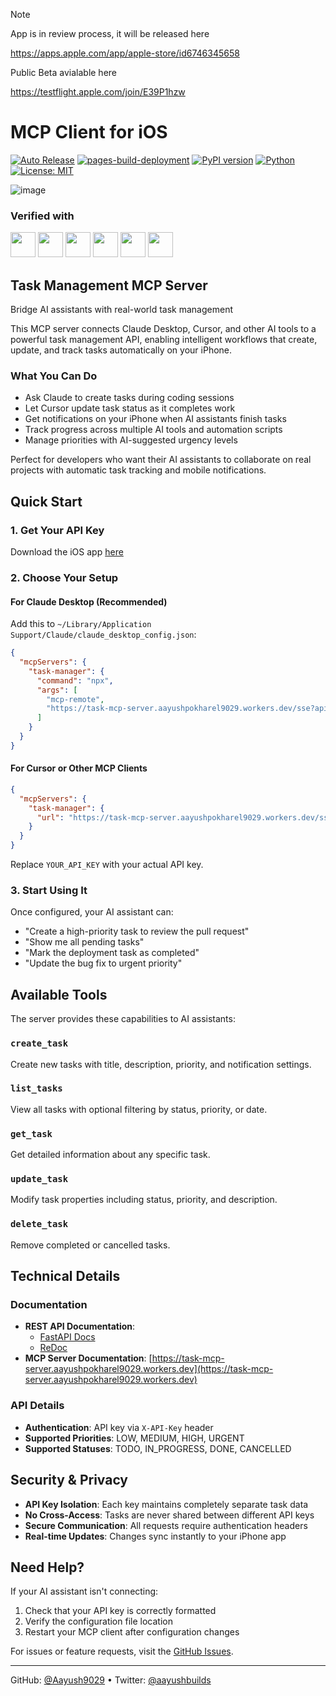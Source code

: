 > [!NOTE]  
> App is in review process, it will be released here
>
>  https://apps.apple.com/app/apple-store/id6746345658
>
> Public Beta avialable here
>
> https://testflight.apple.com/join/E39P1hzw

# MCP Client for iOS

[![Auto Release](https://github.com/Aayush9029/mcp-server/actions/workflows/auto-release.yml/badge.svg)](https://github.com/Aayush9029/mcp-server/actions/workflows/auto-release.yml)
[![pages-build-deployment](https://github.com/Aayush9029/mcp-server/actions/workflows/pages/pages-build-deployment/badge.svg)](https://github.com/Aayush9029/mcp-server/actions/workflows/pages/pages-build-deployment)
[![PyPI version](https://badge.fury.io/py/mcp-server.svg)](https://badge.fury.io/py/task-mcp)
[![Python](https://img.shields.io/badge/python-3.8%2B-blue.svg)](https://www.python.org/downloads/)
[![License: MIT](https://img.shields.io/badge/License-MIT-yellow.svg)](https://opensource.org/licenses/MIT)

<p>

![image](https://github.com/user-attachments/assets/a655c5ca-97e9-4ec6-af5b-95b8ebf07d5e)

</p>

### Verified with 
<img src="https://github.com/user-attachments/assets/c05449f1-4da8-4228-9bba-6821f70a3ab8" width="40px" />
<img src="https://github.com/user-attachments/assets/caa206db-bf97-4376-81c1-20d542d5963a" width="40px" />
<img src="https://github.com/user-attachments/assets/c2cbc255-af9b-4683-ba12-c36a4b1e6268" width="40px" />
<img src="https://github.com/user-attachments/assets/ec6c1c3d-8209-406f-986d-4fb1d76b401b" width="40px" />
<img src="https://github.com/user-attachments/assets/220a04be-f6f2-4a3d-b161-b961311d6775" width="40px" />
<img src="https://github.com/user-attachments/assets/69781fbe-5888-4cd0-98d8-be71dbb14e8c" width="40px" />

## Task Management MCP Server

Bridge AI assistants with real-world task management

This MCP server connects Claude Desktop, Cursor, and other AI tools to a powerful task management API, enabling intelligent workflows that create, update, and track tasks automatically on your iPhone.

### What You Can Do

- Ask Claude to create tasks during coding sessions
- Let Cursor update task status as it completes work
- Get notifications on your iPhone when AI assistants finish tasks
- Track progress across multiple AI tools and automation scripts
- Manage priorities with AI-suggested urgency levels

Perfect for developers who want their AI assistants to collaborate on real projects with automatic task tracking and mobile notifications.

## Quick Start

### 1. Get Your API Key

Download the iOS app [here](https://apps.apple.com/app/apple-store/id6746345658)

### 2. Choose Your Setup

#### For Claude Desktop (Recommended)

Add this to `~/Library/Application Support/Claude/claude_desktop_config.json`:

```json
{
  "mcpServers": {
    "task-manager": {
      "command": "npx",
      "args": [
        "mcp-remote",
        "https://task-mcp-server.aayushpokharel9029.workers.dev/sse?apiKey=YOUR_API_KEY"
      ]
    }
  }
}
```

#### For Cursor or Other MCP Clients

```json
{
  "mcpServers": {
    "task-manager": {
      "url": "https://task-mcp-server.aayushpokharel9029.workers.dev/sse?apiKey=YOUR_API_KEY"
    }
  }
}
```

Replace `YOUR_API_KEY` with your actual API key.

### 3. Start Using It

Once configured, your AI assistant can:

- "Create a high-priority task to review the pull request"
- "Show me all pending tasks"
- "Mark the deployment task as completed"
- "Update the bug fix to urgent priority"

## Available Tools

The server provides these capabilities to AI assistants:

### `create_task`
Create new tasks with title, description, priority, and notification settings.

### `list_tasks`
View all tasks with optional filtering by status, priority, or date.

### `get_task`
Get detailed information about any specific task.

### `update_task`
Modify task properties including status, priority, and description.

### `delete_task`
Remove completed or cancelled tasks.

## Technical Details

### Documentation

- **REST API Documentation**:
  - [FastAPI Docs](https://mcpclient.lovedoingthings.com/docs)
  - [ReDoc](https://mcpclient.lovedoingthings.com/redoc#tag/Tasks/operation/create_task_api_tasks__post)
- **MCP Server Documentation**: [https://task-mcp-server.aayushpokharel9029.workers.dev](https://task-mcp-server.aayushpokharel9029.workers.dev)

### API Details

- **Authentication**: API key via `X-API-Key` header
- **Supported Priorities**: LOW, MEDIUM, HIGH, URGENT
- **Supported Statuses**: TODO, IN_PROGRESS, DONE, CANCELLED

## Security & Privacy

- **API Key Isolation**: Each key maintains completely separate task data
- **No Cross-Access**: Tasks are never shared between different API keys
- **Secure Communication**: All requests require authentication headers
- **Real-time Updates**: Changes sync instantly to your iPhone app

## Need Help?

If your AI assistant isn't connecting:

1. Check that your API key is correctly formatted
2. Verify the configuration file location
3. Restart your MCP client after configuration changes

For issues or feature requests, visit the [GitHub Issues](https://github.com/Aayush9029/mcp-server/issues).

---

GitHub: [@Aayush9029](https://github.com/Aayush9029/mcp-server) • Twitter: [@aayushbuilds](https://twitter.com/aayushbuilds)
